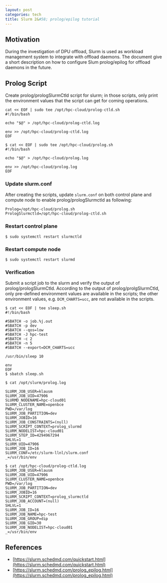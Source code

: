 ```yaml
---
layout: post
categories: tech
title: Slurm 2&#58; prolog/epilog tutorial
---
```


## Motivation

During the investigation of DPU offload, Slurm is used as workload management system to integrate
with offload daemons. The document give a short description on how to configure Slum prolog/epilog for
offload daemons in the future.

## Prolog Script

Create prolog/prologSlurmCtld script for slurm; in those scripts, only print the environment values that
the script can get for coming operations.

```shell
cat << EOF | sudo tee /opt/hpc-cloud/prolog-ctld.sh
#!/bin/bash

echo "$@" > /opt/hpc-cloud/prolog-ctld.log 

env >> /opt/hpc-cloud/prolog-ctld.log
EOF
```

```shell
$ cat << EOF | sudo tee /opt/hpc-cloud/prolog.sh
#!/bin/bash

echo "$@" > /opt/hpc-cloud/prolog.log 

env >> /opt/hpc-cloud/prolog.log
EOF
```

### Update slurm.conf

After creating the scripts, update `slurm.conf` on both control plane and compute node to
enable prolog/prologSlurmctld as following:

```shell
Prolog=/opt/hpc-cloud/prolog.sh
PrologSlurmctld=/opt/hpc-cloud/prolog-ctld.sh
```

### Restart control plane

```shell
$ sudo systemctl restart slurmctld
```

### Restart compute node

```shell
$ sudo systemctl restart slurmd
```

### Verification

Submit a script job to the slurm and verify the output of prolog/prologSlurmCtld. According to the output of prolog/prolgSlurmCtld,
only pre-defined environment values are available in the scripts; the other environment values, e.g. `DCM_CHARTS=ucc`, are not available
in the scripts.

```shell
$ cat << EOF | tee sleep.sh
#!/bin/bash

#SBATCH -o job.%j.out
#SBATCH -p dev
#SBATCH --qos=low
#SBATCH -J hpc-test
#SBATCH -c 2
#SBATCH -n 5
#SBATCH --export=DCM_CHARTS=ucc

/usr/bin/sleep 10

env
EOF
$ sbatch sleep.sh
```

```shell
$ cat /opt/slurm/prolog.log

SLURM_JOB_USER=klausm
SLURM_JOB_UID=47906
SLURMD_NODENAME=hpc-cloud01
SLURM_CLUSTER_NAME=openbce
PWD=/var/log
SLURM_JOB_PARTITION=dev
SLURM_JOBID=16
SLURM_JOB_CONSTRAINTS=(null)
SLURM_SCRIPT_CONTEXT=prolog_slurmd
SLURM_NODELIST=hpc-cloud01
SLURM_STEP_ID=4294967294
SHLVL=1
SLURM_UID=47906
SLURM_JOB_ID=16
SLURM_CONF=/etc/slurm-llnl/slurm.conf
_=/usr/bin/env
```

```shell
$ cat /opt/hpc-cloud/prolog-ctld.log
SLURM_JOB_USER=klausm
SLURM_JOB_UID=47906
SLURM_CLUSTER_NAME=openbce
PWD=/var/log
SLURM_JOB_PARTITION=dev
SLURM_JOBID=16
SLURM_SCRIPT_CONTEXT=prolog_slurmctld
SLURM_JOB_ACCOUNT=(null)
SHLVL=1
SLURM_JOB_ID=16
SLURM_JOB_NAME=hpc-test
SLURM_JOB_GROUP=dip
SLURM_JOB_GID=30
SLURM_JOB_NODELIST=hpc-cloud01
_=/usr/bin/env
```

## References

* [https://slurm.schedmd.com/quickstart.html](https://slurm.schedmd.com/quickstart.html)
* [https://slurm.schedmd.com/prolog_epilog.html](https://slurm.schedmd.com/prolog_epilog.html)


